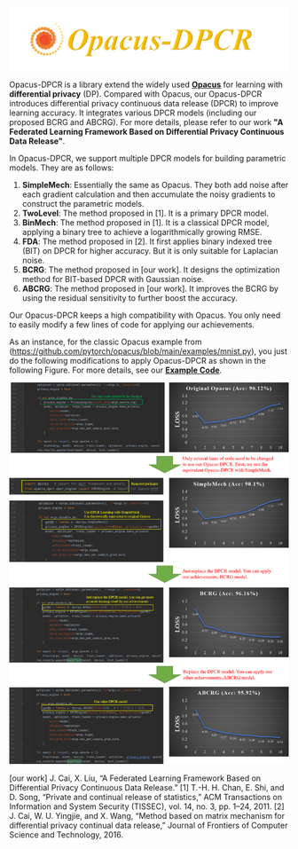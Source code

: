![image](https://github.com/imcjp/Opacus-DPCR/blob/main/data/img/logo.png)

Opacus-DPCR is a library extend the widely used [**Opacus**](https://github.com/pytorch/opacus) for learning with **differential privacy** (DP). Compared with Opacus, our Opacus-DPCR introduces differential privacy continuous data release (DPCR) to improve learning accuracy. It integrates various DPCR models (including our proposed BCRG and ABCRG). For more details, please refer to our work **"A Federated Learning Framework Based on Differential Privacy Continuous Data Release"**.

In Opacus-DPCR, we support multiple DPCR models for building parametric models. They are as follows:
1. **SimpleMech**: Essentially the same as Opacus. They both add noise after each gradient calculation and then accumulate the noisy gradients to construct the parametric models.
2. **TwoLevel**: The method proposed in [1]. It is a primary DPCR model.
3. **BinMech**: The method proposed in [1]. It is a classical DPCR model, applying a binary tree to achieve a logarithmically growing RMSE.
4. **FDA**: The method proposed in [2]. It first applies binary indexed tree (BIT) on DPCR for higher accuracy. But it is only suitable for Laplacian noise.
5. **BCRG**: The method proposed in [our work]. It designs the optimization method for BIT-based DPCR with Gaussian noise.
6. **ABCRG**: The method proposed in [our work]. It improves the BCRG by using the residual sensitivity to further boost the accuracy.

Our Opacus-DPCR keeps a high compatibility with Opacus. You only need to easily modify a few lines of code for applying our achievements.

As an instance, for the classic Opacus example from (https://github.com/pytorch/opacus/blob/main/examples/mnist.py), you just do the following modifications to apply Opacus-DPCR as shown in the following Figure. For more details, see our [**Example Code**](https://github.com/imcjp/Opacus-DPCR/blob/main/demo/opacusDpcrTest.py).

![image](https://github.com/imcjp/Opacus-DPCR/blob/main/data/img/guide.png)

[our work] J. Cai, X. Liu, “A Federated Learning Framework Based on Differential Privacy Continuous Data Release.”
[1] T.-H. H. Chan, E. Shi, and D. Song, “Private and continual release of statistics,” ACM Transactions on Information and System Security (TISSEC), vol. 14, no. 3, pp. 1–24, 2011.
[2] J. Cai, W. U. Yingjie, and X. Wang, “Method based on matrix mechanism for differential privacy continual data release,” Journal of Frontiers of Computer Science and Technology, 2016.
